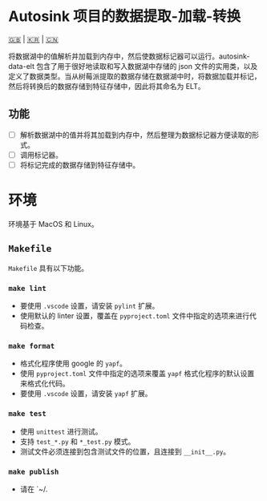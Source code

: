 # Autosink 项目的数据提取-加载-转换

[🇬🇧](README.md) | [🇰🇷](README.kr.md) | [🇨🇳](README.zh-CN.md)

将数据湖中的值解析并加载到内存中，然后使数据标记器可以运行。autosink-data-elt 包含了用于很好地读取和写入数据湖中存储的 json 文件的实用类，以及定义了数据类型。当从树莓派提取的数据存储在数据湖中时，将数据加载并标记，然后将转换后的数据存储到特征存储中，因此将其命名为 ELT。

## 功能

- [ ] 解析数据湖中的值并将其加载到内存中，然后整理为数据标记器方便读取的形式。
- [ ] 调用标记器。
- [ ] 将标记完成的数据存储到特征存储中。

# 环境

环境基于 MacOS 和 Linux。

## `Makefile`

`Makefile` 具有以下功能。

### `make lint`

- 要使用 `.vscode` 设置，请安装 `pylint` 扩展。
- 使用默认的 linter 设置，覆盖在 `pyproject.toml` 文件中指定的选项来进行代码检查。

### `make format`

- 格式化程序使用 google 的 `yapf`。
- 使用 `pyproject.toml` 文件中指定的选项来覆盖 `yapf` 格式化程序的默认设置来格式化代码。
- 要使用 `.vscode` 设置，请安装 `yapf` 扩展。

### `make test`

- 使用 `unittest` 进行测试。
- 支持 `test_*.py` 和 `*_test.py` 模式。
- 测试文件必须连接到包含测试文件的位置，且连接到 `__init__.py`。

### `make publish`

- 请在 `~/.